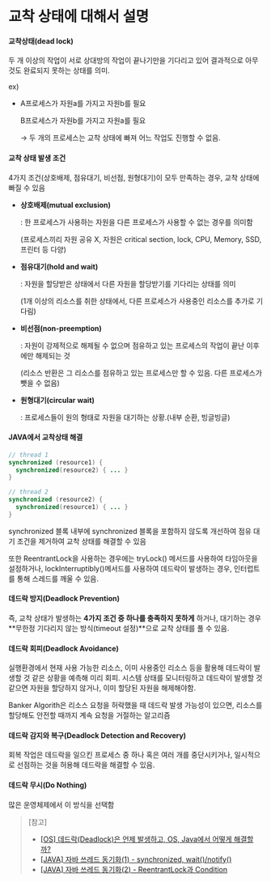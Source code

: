 # 교착 상태에 대해서 설명

#### **교착상태(dead lock)**

두 개 이상의 작업이 서로 상대방의 작업이 끝나기만을 기다리고 있어 결과적으로 아무것도 완료되지 못하는 상태를 의미.

ex)

*   A프로세스가 자원a를 가지고 자원b를 필요

    B프로세스가 자원b를 가지고 자원a를 필요

    → 두 개의 프로세스는 교착 상태에 빠져 어느 작업도 진행할 수 없음.

#### **교착 상태 발생 조건**

4가지 조건(상호배제, 점유대기, 비선점, 원형대기)이 모두 만족하는 경우, 교착 상태에 빠질 수 있음

*   **상호배제(mutual exclusion)**

    : 한 프로세스가 사용하는 자원을 다른 프로세스가 사용할 수 없는 경우를 의미함

    (프로세스끼리 자원 공유 X, 자원은 critical section, lock, CPU, Memory, SSD, 프린터 등 다양)
*   **점유대기(hold and wait)**

    : 자원을 할당받은 상태에서 다른 자원을 할당받기를 기다리는 상태를 의미

    (1개 이상의 리소스를 취한 상태에서, 다른 프로세스가 사용중인 리소스를 추가로 기다림)
*   **비선점(non-preemption)**

    : 자원이 강제적으로 해제될 수 없으며 점유하고 있는 프로세스의 작업이 끝난 이후에만 해제되는 것

    (리소스 반환은 그 리소스를 점유하고 있는 프로세스만 할 수 있음. 다른 프로세스가 뺏을 수 없음)
*   **원형대기(circular wait)**

    : 프로세스들이 원의 형태로 자원을 대기하는 상황.(내부 순환, 빙글빙글)

#### JAVA에서 교착상태 해결

```java
// thread 1
synchronized (resource1) { 
  synchronized(resource2) { ... }
}

// thread 2
synchronized (resource2) { 
  synchronized(resource1) { ... }
}
```

synchronized 블록 내부에 synchronized 블록을 포함하지 않도록 개선하여 점유 대기 조건을 제거하여 교착 상태를 해결할 수 있음

또한 ReentrantLock을 사용하는 경우에는 tryLock() 메서드를 사용하여 타임아웃을 설정하거나, lockInterruptibly()메서드를 사용하여 데드락이 발생하는 경우, 인터럽트를 통해 스레드를 깨울 수 있음.

#### 데드락 방지(Deadlock Prevention)

즉, 교착 상태가 발생하는 **4가지 조건 중 하나를 충족하지 못하게** 하거나, 대기하는 경우 \*\*무한정 기다리지 않는 방식(timeout 설정)\*\*으로 교착 상태를 풀 수 있음.

#### 데드락 회피(Deadlock Avoidance)

실행환경에서 현재 사용 가능한 리소스, 이미 사용중인 리소스 등을 활용해 데드락이 발생할 것 같은 상황을 예측해 미리 회피. 시스템 상태를 모니터링하고 데드락이 발생할 것 같으면 자원을 할당하지 않거나, 이미 할당된 자원을 해제해야함.

Banker Algorith은 리소스 요청을 허락했을 때 데드락 발생 가능성이 있으면, 리소스를 할당해도 안전할 때까지 계속 요청을 거절하는 알고리즘

#### 데드락 감지와 복구(Deadlock Detection and Recovery)

회복 작업은 데드락을 일으킨 프로세스 중 하나 혹은 여러 개를 중단시키거나, 일시적으로 선점하는 것을 허용해 데드락을 해결할 수 있음.

#### 데드락 무시(Do Nothing)

많은 운영체제에서 이 방식을 선택함

> \[참고]
>
> * [\[OS\] 데드락(Deadlock)은 언제 발생하고, OS, Java에서 어떻게 해결할까?](https://engineerinsight.tistory.com/290)
> * [\[JAVA\] 자바 쓰레드 동기화(1) - synchronized, wait()/notify()](https://jhkimmm.tistory.com/34)
> * [\[JAVA\] 자바 쓰레드 동기화(2) - ReentrantLock과 Condition](https://jhkimmm.tistory.com/36)
